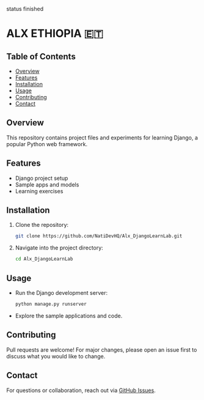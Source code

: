 status finished

# ALX ETHIOPIA 🇪🇹 

## Table of Contents

- [Overview](#overview)
- [Features](#features)
- [Installation](#installation)
- [Usage](#usage)
- [Contributing](#contributing)
- [Contact](#contact)

## Overview

This repository contains project files and experiments for learning Django, a popular Python web framework.

## Features

- Django project setup
- Sample apps and models
- Learning exercises

## Installation

1. Clone the repository:
   ```bash
   git clone https://github.com/NatiDevHQ/Alx_DjangoLearnLab.git
   ```
2. Navigate into the project directory:
   ```bash
   cd Alx_DjangoLearnLab
   ```
## Usage

- Run the Django development server:
  ```bash
  python manage.py runserver
  ```
- Explore the sample applications and code.

## Contributing

Pull requests are welcome! For major changes, please open an issue first to discuss what you would like to change.

## Contact

For questions or collaboration, reach out via [GitHub Issues](https://github.com/NatiDevHQ/Alx_DjangoLearnLab/issues).
